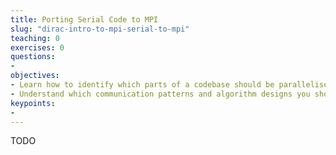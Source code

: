 ```yaml
---
title: Porting Serial Code to MPI
slug: "dirac-intro-to-mpi-serial-to-mpi"
teaching: 0
exercises: 0
questions:
-
objectives:
- Learn how to identify which parts of a codebase should be parallelised
- Understand which communication patterns and algorithm designs you should use
keypoints:
-
---
```


TODO
